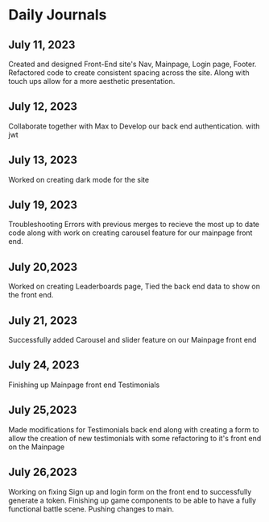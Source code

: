 # Daily Journals

## July 11, 2023
Created and designed Front-End site's Nav, Mainpage, Login page, Footer. Refactored code to create consistent spacing across the site. Along with touch ups allow for a more aesthetic presentation.

## July 12, 2023
Collaborate together with Max to Develop our back end authentication. with jwt

## July 13, 2023
Worked on creating dark mode for the site


## July 19, 2023
Troubleshooting Errors with previous merges to recieve the most up to date code along with work on creating carousel feature for our mainpage front end.

## July 20,2023
Worked on creating Leaderboards page, Tied the back end data to show on the front end.

## July 21, 2023
Successfully added Carousel and slider feature on our Mainpage front end

## July 24, 2023
Finishing up Mainpage front end Testimonials

## July 25,2023
Made modifications for Testimonials back end along with creating a form to allow the creation of new testimonials with some refactoring to it's front end on the Mainpage

## July 26,2023
Working on fixing Sign up and login form on the front end to successfully generate a token. Finishing up game components to be able to have a fully functional battle scene. Pushing changes to main.